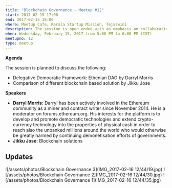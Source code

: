 ```yaml
---
title: "Blockchain Governance - Meetup #12"
start: 2017-02-15 17:00
end: 2017-02-15 18:00
where: Meetup Cafe, Kerala Startup Mission, Tejaswini
description: The session is open ended with an emphasis on collaborative discussion.
when: Wednesday, February 15, 2017 from 5:00 PM to 6:00 PM (IST)
meetupno: 12
type: meetup
---
```


**Agenda**

The session is planned to discuss the following:

* Delegative Democratic Framework: Ethenian DAO by Darryl Morris
* Comparison of different blockchain based solution by Jikku Jose

**Speakers**

 - **Darryl Morris:** Darryl has been actively involved in the Ethereum community as a miner and contract writer since November 2014. He is a moderator on forums.ethereum.org.  His interests for the platform is to develop and promote democratic technologies and extend crypto-currency technology into the properties of physical cash in order to reach also the unbanked millions around the world who would otherwise be greatly harmed by continuing demonetisation efforts of governments.
 - **Jikku Jose:** Blockchain solutions

## Updates

![/assets/photos/Blockchain Governance 3](IMG_2017-02-16 12/44/19.jpg)
![/assets/photos/Blockchain Governance 2](IMG_2017-02-16 12/44/30.jpg)
![/assets/photos/Blockchain Governance 1](IMG_2017-02-16 12/44/35.jpg)
